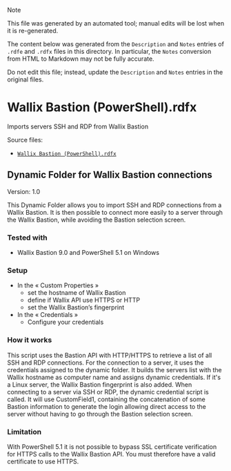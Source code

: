 > [!NOTE]
>
> This file was generated by an automated tool; manual edits will be lost when it is re-generated.
>
> The content below was generated from the `Description` and `Notes` entries of `.rdfe` and `.rdfx` files in this directory.
> In particular, the `Notes` conversion from HTML to Markdown may not be fully accurate.
>
> Do not edit this file; instead, update the `Description` and `Notes` entries in the original files.

# <a name="toc-Wallix-Bastion-PowerShell-rdfx"></a> Wallix Bastion (PowerShell).rdfx

Imports servers SSH and RDP from Wallix Bastion

Source files:

- [`Wallix Bastion (PowerShell).rdfx`](./Wallix%20Bastion%20%28PowerShell%29.rdfx)

## 		Dynamic Folder for Wallix Bastion connections
	
Version: 1.0

This Dynamic Folder allows you to import SSH and RDP connections from a Wallix Bastion. It is then possible to connect more easily to a server through the Wallix Bastion, while avoiding the Bastion selection screen.

### 		Tested with
	
- Wallix Bastion 9.0 and PowerShell 5.1 on Windows

	
### 		Setup

- In the « Custom Properties »
    - set the hostname of Wallix Bastion
    - define if Wallix API use HTTPS or HTTP
    - set the Wallix Bastion’s fingerprint
- In the « Credentials »
    - Configure your credentials

	
### 		How it works
	
This script uses the Bastion API with HTTP/HTTPS to retrieve a list of all SSH and RDP connections. For the connection to a server, it uses the credentials assigned to the dynamic folder. It builds the servers list with the Wallix hostname as computer name and assigns dynamic credentials. If it's a Linux server, the Wallix Bastion fingerprint is also added. When connecting to a server via SSH or RDP, the dynamic credential script is called. It will use CustomField1, containing the concatenation of some Bastion information to generate the login allowing direct access to the server without having to go through the Bastion selection screen.

### 		Limitation
	
With PowerShell 5.1 it is not possible to bypass SSL certificate verification for HTTPS calls to the Wallix Bastion API. You must therefore have a valid certificate to use HTTPS.

